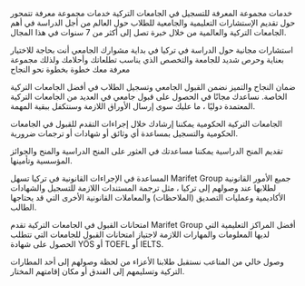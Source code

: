 خدمات مجموعة المعرفة للتسجيل في الجامعات التركية
خدمات مجموعة معرفة تتمحور حول تقديم الإستشارات التعليمية والجامعية للطلاب حول العالم من أجل الدراسة في أهم الجامعات التركية والعالمية من خلال خبرة تصل إلى أكثر من 7 سنوات في هذا المجال. 


استشارات مجانية حول الدراسة في تركيا
في بداية مشوارك الجامعي أنت بحاجة للاختيار بعناية وحرص شديد للجامعة والتخصص الذي يناسب تطلعاتك وأحلامك ولذلك مجموعة معرفة معك خطوة بخطوة نحو النجاح


ضمان النجاح والتميز
نضمن القبول الجامعي وتسجيل الطلاب في أفضل الجامعات التركية الخاصة. نساعدك مجانًا في الحصول على قبول جامعي في العديد من الجامعات التركية المعتمدة دوليًا ، ما عليك سوى إرسال الأوراق اللازمة وسنتكفل ببقية المهمة.


الجامعات التركية الحكومية
يمكننا إرشادك خلال إجراءات التقدم للقبول في الجامعات الحكومية والتسجيل بمساعدة أي وثائق أو شهادات أو ترجمات ضرورية.


تقديم المنح الدراسية
يمكننا مساعدتك في العثور على المنح الدراسية والمنح والجوائز المؤسسية وتأمينها.


المساعدة في الإجراءات القانونية في تركيا
تسهل Marifet Group جميع الأمور القانونية لطلابها عند وصولهم إلى تركيا ، مثل ترجمة المستندات اللازمة للتسجيل والشهادات الأكاديمية وعمليات التصديق (الملاحظات) والمعاملات القانونية الأخرى التي قد يحتاجها الطالب.


امتحانات القبول في الجامعات التركية
تقدم Marifet Group أفضل المراكز التعليمية التي لديها المعلومات والمهارات اللازمة لاجتياز امتحانات القبول للجامعات التي تتطلب الحصول على شهادة YÖS أو TOEFL أو IELTS.


وصول خالي من المتاعب
نستقبل طلابنا الأعزاء من لحظة وصولهم إلى أحد المطارات التركية وتسليمهم إلى الفندق أو مكان إقامتهم المختار.

